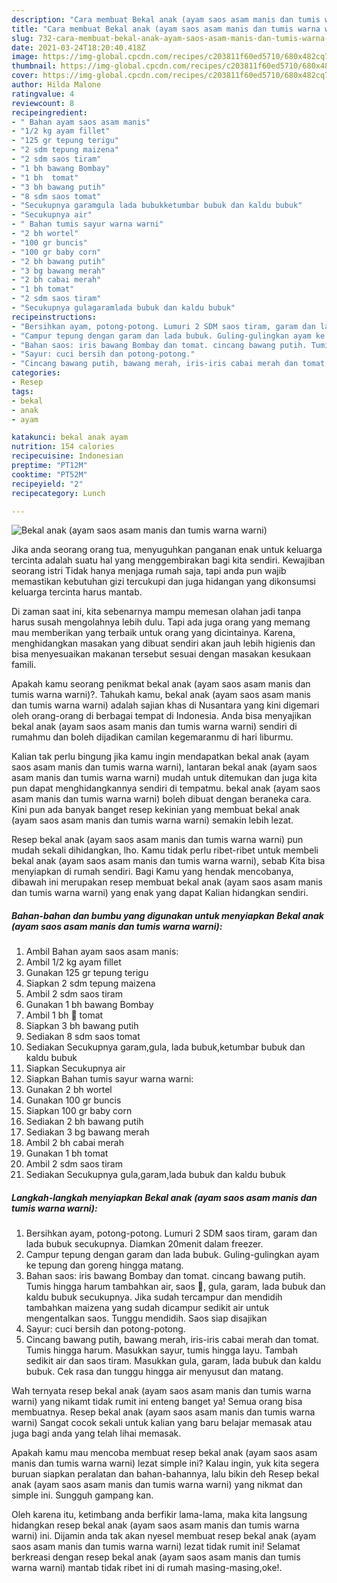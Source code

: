 ```yaml
---
description: "Cara membuat Bekal anak (ayam saos asam manis dan tumis warna warni) Sederhana dan Mudah Dibuat"
title: "Cara membuat Bekal anak (ayam saos asam manis dan tumis warna warni) Sederhana dan Mudah Dibuat"
slug: 732-cara-membuat-bekal-anak-ayam-saos-asam-manis-dan-tumis-warna-warni-sederhana-dan-mudah-dibuat
date: 2021-03-24T18:20:40.418Z
image: https://img-global.cpcdn.com/recipes/c203811f60ed5710/680x482cq70/bekal-anak-ayam-saos-asam-manis-dan-tumis-warna-warni-foto-resep-utama.jpg
thumbnail: https://img-global.cpcdn.com/recipes/c203811f60ed5710/680x482cq70/bekal-anak-ayam-saos-asam-manis-dan-tumis-warna-warni-foto-resep-utama.jpg
cover: https://img-global.cpcdn.com/recipes/c203811f60ed5710/680x482cq70/bekal-anak-ayam-saos-asam-manis-dan-tumis-warna-warni-foto-resep-utama.jpg
author: Hilda Malone
ratingvalue: 4
reviewcount: 8
recipeingredient:
- " Bahan ayam saos asam manis"
- "1/2 kg ayam fillet"
- "125 gr tepung terigu"
- "2 sdm tepung maizena"
- "2 sdm saos tiram"
- "1 bh bawang Bombay"
- "1 bh  tomat"
- "3 bh bawang putih"
- "8 sdm saos tomat"
- "Secukupnya garamgula lada bubukketumbar bubuk dan kaldu bubuk"
- "Secukupnya air"
- " Bahan tumis sayur warna warni"
- "2 bh wortel"
- "100 gr buncis"
- "100 gr baby corn"
- "2 bh bawang putih"
- "3 bg bawang merah"
- "2 bh cabai merah"
- "1 bh tomat"
- "2 sdm saos tiram"
- "Secukupnya gulagaramlada bubuk dan kaldu bubuk"
recipeinstructions:
- "Bersihkan ayam, potong-potong. Lumuri 2 SDM saos tiram, garam dan lada bubuk secukupnya. Diamkan 20menit dalam freezer."
- "Campur tepung dengan garam dan lada bubuk. Guling-gulingkan ayam ke tepung dan goreng hingga matang."
- "Bahan saos: iris bawang Bombay dan tomat. cincang bawang putih. Tumis hingga harum tambahkan air, saos 🍅, gula, garam, lada bubuk dan kaldu bubuk secukupnya. Jika sudah tercampur dan mendidih tambahkan maizena yang sudah dicampur sedikit air untuk mengentalkan saos. Tunggu mendidih. Saos siap disajikan"
- "Sayur: cuci bersih dan potong-potong."
- "Cincang bawang putih, bawang merah, iris-iris cabai merah dan tomat. Tumis hingga harum. Masukkan sayur, tumis hingga layu. Tambah sedikit air dan saos tiram. Masukkan gula, garam, lada bubuk dan kaldu bubuk. Cek rasa dan tunggu hingga air menyusut dan matang."
categories:
- Resep
tags:
- bekal
- anak
- ayam

katakunci: bekal anak ayam 
nutrition: 154 calories
recipecuisine: Indonesian
preptime: "PT12M"
cooktime: "PT52M"
recipeyield: "2"
recipecategory: Lunch

---
```



![Bekal anak (ayam saos asam manis dan tumis warna warni)](https://img-global.cpcdn.com/recipes/c203811f60ed5710/680x482cq70/bekal-anak-ayam-saos-asam-manis-dan-tumis-warna-warni-foto-resep-utama.jpg)

Jika anda seorang orang tua, menyuguhkan panganan enak untuk keluarga tercinta adalah suatu hal yang menggembirakan bagi kita sendiri. Kewajiban seorang istri Tidak hanya menjaga rumah saja, tapi anda pun wajib memastikan kebutuhan gizi tercukupi dan juga hidangan yang dikonsumsi keluarga tercinta harus mantab.

Di zaman  saat ini, kita sebenarnya mampu memesan olahan jadi tanpa harus susah mengolahnya lebih dulu. Tapi ada juga orang yang memang mau memberikan yang terbaik untuk orang yang dicintainya. Karena, menghidangkan masakan yang dibuat sendiri akan jauh lebih higienis dan bisa menyesuaikan makanan tersebut sesuai dengan masakan kesukaan famili. 



Apakah kamu seorang penikmat bekal anak (ayam saos asam manis dan tumis warna warni)?. Tahukah kamu, bekal anak (ayam saos asam manis dan tumis warna warni) adalah sajian khas di Nusantara yang kini digemari oleh orang-orang di berbagai tempat di Indonesia. Anda bisa menyajikan bekal anak (ayam saos asam manis dan tumis warna warni) sendiri di rumahmu dan boleh dijadikan camilan kegemaranmu di hari liburmu.

Kalian tak perlu bingung jika kamu ingin mendapatkan bekal anak (ayam saos asam manis dan tumis warna warni), lantaran bekal anak (ayam saos asam manis dan tumis warna warni) mudah untuk ditemukan dan juga kita pun dapat menghidangkannya sendiri di tempatmu. bekal anak (ayam saos asam manis dan tumis warna warni) boleh dibuat dengan beraneka cara. Kini pun ada banyak banget resep kekinian yang membuat bekal anak (ayam saos asam manis dan tumis warna warni) semakin lebih lezat.

Resep bekal anak (ayam saos asam manis dan tumis warna warni) pun mudah sekali dihidangkan, lho. Kamu tidak perlu ribet-ribet untuk membeli bekal anak (ayam saos asam manis dan tumis warna warni), sebab Kita bisa menyiapkan di rumah sendiri. Bagi Kamu yang hendak mencobanya, dibawah ini merupakan resep membuat bekal anak (ayam saos asam manis dan tumis warna warni) yang enak yang dapat Kalian hidangkan sendiri.

<!--inarticleads1-->

##### Bahan-bahan dan bumbu yang digunakan untuk menyiapkan Bekal anak (ayam saos asam manis dan tumis warna warni):

1. Ambil  Bahan ayam saos asam manis:
1. Ambil 1/2 kg ayam fillet
1. Gunakan 125 gr tepung terigu
1. Siapkan 2 sdm tepung maizena
1. Ambil 2 sdm saos tiram
1. Gunakan 1 bh bawang Bombay
1. Ambil 1 bh 🍅 tomat
1. Siapkan 3 bh bawang putih
1. Sediakan 8 sdm saos tomat
1. Sediakan Secukupnya garam,gula, lada bubuk,ketumbar bubuk dan kaldu bubuk
1. Siapkan Secukupnya air
1. Siapkan  Bahan tumis sayur warna warni:
1. Gunakan 2 bh wortel
1. Gunakan 100 gr buncis
1. Siapkan 100 gr baby corn
1. Sediakan 2 bh bawang putih
1. Sediakan 3 bg bawang merah
1. Ambil 2 bh cabai merah
1. Gunakan 1 bh tomat
1. Ambil 2 sdm saos tiram
1. Sediakan Secukupnya gula,garam,lada bubuk dan kaldu bubuk




<!--inarticleads2-->

##### Langkah-langkah menyiapkan Bekal anak (ayam saos asam manis dan tumis warna warni):

1. Bersihkan ayam, potong-potong. Lumuri 2 SDM saos tiram, garam dan lada bubuk secukupnya. Diamkan 20menit dalam freezer.
1. Campur tepung dengan garam dan lada bubuk. Guling-gulingkan ayam ke tepung dan goreng hingga matang.
1. Bahan saos: iris bawang Bombay dan tomat. cincang bawang putih. Tumis hingga harum tambahkan air, saos 🍅, gula, garam, lada bubuk dan kaldu bubuk secukupnya. Jika sudah tercampur dan mendidih tambahkan maizena yang sudah dicampur sedikit air untuk mengentalkan saos. Tunggu mendidih. Saos siap disajikan
1. Sayur: cuci bersih dan potong-potong.
1. Cincang bawang putih, bawang merah, iris-iris cabai merah dan tomat. Tumis hingga harum. Masukkan sayur, tumis hingga layu. Tambah sedikit air dan saos tiram. Masukkan gula, garam, lada bubuk dan kaldu bubuk. Cek rasa dan tunggu hingga air menyusut dan matang.




Wah ternyata resep bekal anak (ayam saos asam manis dan tumis warna warni) yang nikamt tidak rumit ini enteng banget ya! Semua orang bisa membuatnya. Resep bekal anak (ayam saos asam manis dan tumis warna warni) Sangat cocok sekali untuk kalian yang baru belajar memasak atau juga bagi anda yang telah lihai memasak.

Apakah kamu mau mencoba membuat resep bekal anak (ayam saos asam manis dan tumis warna warni) lezat simple ini? Kalau ingin, yuk kita segera buruan siapkan peralatan dan bahan-bahannya, lalu bikin deh Resep bekal anak (ayam saos asam manis dan tumis warna warni) yang nikmat dan simple ini. Sungguh gampang kan. 

Oleh karena itu, ketimbang anda berfikir lama-lama, maka kita langsung hidangkan resep bekal anak (ayam saos asam manis dan tumis warna warni) ini. Dijamin anda tak akan nyesel membuat resep bekal anak (ayam saos asam manis dan tumis warna warni) lezat tidak rumit ini! Selamat berkreasi dengan resep bekal anak (ayam saos asam manis dan tumis warna warni) mantab tidak ribet ini di rumah masing-masing,oke!.

